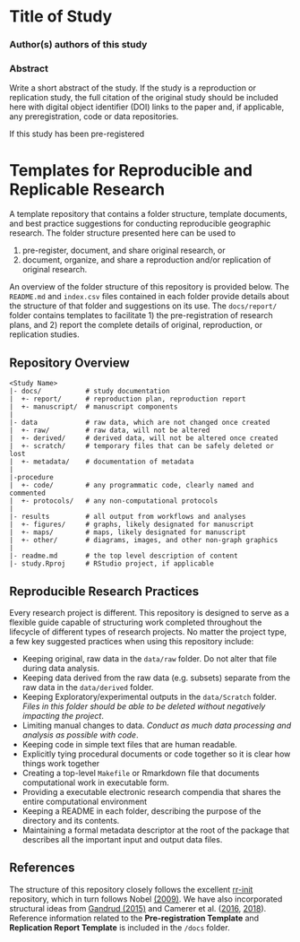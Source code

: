 # Title of Study
### Author(s) authors of this study 
### Abstract

Write a short abstract of the study. If the study is a reproduction or replication study, the full citation of the original study should be included here with digital object identifier (DOI) links to the paper and, if applicable, any preregistration, code or data repositories.

If this study has been pre-registered 

# Templates for Reproducible and Replicable Research
A template repository that contains a folder structure, template documents, and best practice suggestions for conducting reproducible geographic research. The folder structure presented here can be used to

1. pre-register, document, and share original research, or
2. document, organize, and share a reproduction and/or replication of original research.

An overview of the folder structure of this repository is provided below. The `README.md` and `index.csv` files contained in each folder provide details about the structure of that folder and suggestions on its use. The `docs/report/` folder contains templates to facilitate 1) the pre-registration of research plans, and 2) report the complete details of original, reproduction, or replication studies.

## Repository Overview

    <Study Name>
    |- docs/           # study documentation
    |  +- report/      # reproduction plan, reproduction report
    |  +- manuscript/  # manuscript components
    |
    |- data            # raw data, which are not changed once created
    |  +- raw/         # raw data, will not be altered
    |  +- derived/     # derived data, will not be altered once created
    |  +- scratch/     # temporary files that can be safely deleted or lost
    |  +- metadata/    # documentation of metadata
    |
    |-procedure
    |  +- code/        # any programmatic code, clearly named and commented
    |  +- protocols/   # any non-computational protocols
    |
    |- results         # all output from workflows and analyses
    |  +- figures/     # graphs, likely designated for manuscript
    |  +- maps/        # maps, likely designated for manuscript  
    |  +- other/       # diagrams, images, and other non-graph graphics
    |
    |- readme.md       # the top level description of content
    |- study.Rproj     # RStudio project, if applicable

## Reproducible Research Practices
Every research project is different. This repository is designed to serve as a flexible guide capable of structuring work completed throughout the lifecycle of different types of research projects. No matter the project type, a few key suggested practices when using this repository include:

- Keeping original, raw data in the `data/raw` folder. Do not alter that file during data analysis.
- Keeping data derived from the raw data (e.g. subsets) separate from the raw data in the `data/derived` folder.
- Keeping Exploratory/experimental outputs in the `data/Scratch` folder. *Files in this folder should be able to be deleted without negatively impacting the project*.  
- Limiting manual changes to data. *Conduct as much data processing and analysis as possible with code*.
- Keeping code in simple text files that are human readable.
- Explicitly tying procedural documents or code together so it is clear how things work together
- Creating a top-level `Makefile` or Rmarkdown file that documents computational work in executable form.
- Providing a executable electronic research compendia that shares the entire computational environment
- Keeping a README in each folder, describing the purpose of the directory and its contents.
- Maintaining a formal metadata descriptor at the root of the package that describes all the important input and output data files.

## References
The structure of this repository closely follows the excellent [rr-init](https://github.com/Reproducible-Science-Curriculum/rr-init) repository, which in turn follows Nobel [(2009)](https://journals.plos.org/ploscompbiol/article?id=10.1371/journal.pcbi.1000424). We have also incorporated structural ideas from [Gandrud (2015)](http://christophergandrud.github.io/RepResR-RStudio/) and Camerer et al. ([2016](https://osf.io/pfdyw/), [2018](https://osf.io/bzm54/)).  Reference information related to the **Pre-registration Template** and **Replication Report Template** is included in the `/docs` folder.
